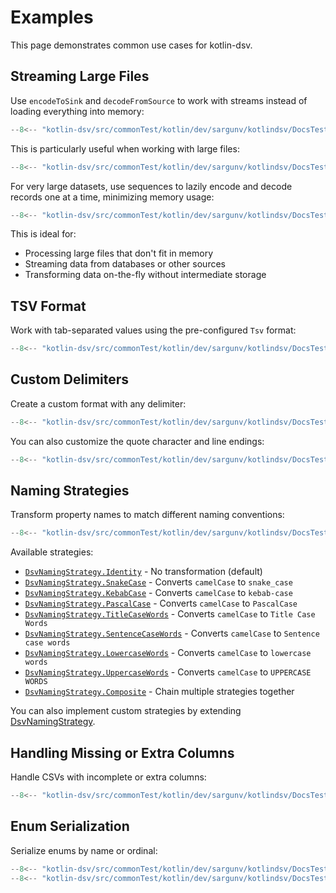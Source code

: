 # Examples

This page demonstrates common use cases for kotlin-dsv.

## Streaming Large Files

Use `encodeToSink` and `decodeFromSource` to work with streams instead of
loading everything into memory:

```kotlin
--8<-- "kotlin-dsv/src/commonTest/kotlin/dev/sargunv/kotlindsv/DocsTest.kt:streaming"
```

This is particularly useful when working with large files:

```kotlin
--8<-- "kotlin-dsv/src/commonTest/kotlin/dev/sargunv/kotlindsv/DocsTest.kt:streaming-files"
```

For very large datasets, use sequences to lazily encode and decode records one
at a time, minimizing memory usage:

```kotlin
--8<-- "kotlin-dsv/src/commonTest/kotlin/dev/sargunv/kotlindsv/DocsTest.kt:lazy-streaming"
```

This is ideal for:

- Processing large files that don't fit in memory
- Streaming data from databases or other sources
- Transforming data on-the-fly without intermediate storage

## TSV Format

Work with tab-separated values using the pre-configured `Tsv` format:

```kotlin
--8<-- "kotlin-dsv/src/commonTest/kotlin/dev/sargunv/kotlindsv/DocsTest.kt:tsv"
```

## Custom Delimiters

Create a custom format with any delimiter:

```kotlin
--8<-- "kotlin-dsv/src/commonTest/kotlin/dev/sargunv/kotlindsv/DocsTest.kt:custom-delimiter"
```

You can also customize the quote character and line endings:

```kotlin
--8<-- "kotlin-dsv/src/commonTest/kotlin/dev/sargunv/kotlindsv/DocsTest.kt:custom-quote"
```

## Naming Strategies

Transform property names to match different naming conventions:

```kotlin
--8<-- "kotlin-dsv/src/commonTest/kotlin/dev/sargunv/kotlindsv/DocsTest.kt:naming-strategy"
```

Available strategies:

- [`DsvNamingStrategy.Identity`](./api/kotlin-dsv/dev.sargunv.kotlindsv/-dsv-naming-strategy/-identity/index.html) -
  No transformation (default)
- [`DsvNamingStrategy.SnakeCase`](./api/kotlin-dsv/dev.sargunv.kotlindsv/-dsv-naming-strategy/-snake-case/index.html) -
  Converts `camelCase` to `snake_case`
- [`DsvNamingStrategy.KebabCase`](./api/kotlin-dsv/dev.sargunv.kotlindsv/-dsv-naming-strategy/-kebab-case/index.html) -
  Converts `camelCase` to `kebab-case`
- [`DsvNamingStrategy.PascalCase`](./api/kotlin-dsv/dev.sargunv.kotlindsv/-dsv-naming-strategy/-pascal-case/index.html) -
  Converts `camelCase` to `PascalCase`
- [`DsvNamingStrategy.TitleCaseWords`](./api/kotlin-dsv/dev.sargunv.kotlindsv/-dsv-naming-strategy/-title-case-words/index.html) -
  Converts `camelCase` to `Title Case Words`
- [`DsvNamingStrategy.SentenceCaseWords`](./api/kotlin-dsv/dev.sargunv.kotlindsv/-dsv-naming-strategy/-sentence-case-words/index.html) -
  Converts `camelCase` to `Sentence case words`
- [`DsvNamingStrategy.LowercaseWords`](./api/kotlin-dsv/dev.sargunv.kotlindsv/-dsv-naming-strategy/-lowercase-words/index.html) -
  Converts `camelCase` to `lowercase words`
- [`DsvNamingStrategy.UppercaseWords`](./api/kotlin-dsv/dev.sargunv.kotlindsv/-dsv-naming-strategy/-uppercase-words/index.html) -
  Converts `camelCase` to `UPPERCASE WORDS`
- [`DsvNamingStrategy.Composite`](./api/kotlin-dsv/dev.sargunv.kotlindsv/-dsv-naming-strategy/-composite/index.html) -
  Chain multiple strategies together

You can also implement custom strategies by extending
[DsvNamingStrategy](./api/kotlin-dsv/dev.sargunv.kotlindsv/-dsv-naming-strategy/index.html).

## Handling Missing or Extra Columns

Handle CSVs with incomplete or extra columns:

```kotlin
--8<-- "kotlin-dsv/src/commonTest/kotlin/dev/sargunv/kotlindsv/DocsTest.kt:missing-columns"
```

## Enum Serialization

Serialize enums by name or ordinal:

```kotlin
--8<-- "kotlin-dsv/src/commonTest/kotlin/dev/sargunv/kotlindsv/DocsTest.kt:enum-class"
--8<-- "kotlin-dsv/src/commonTest/kotlin/dev/sargunv/kotlindsv/DocsTest.kt:enums"
```
